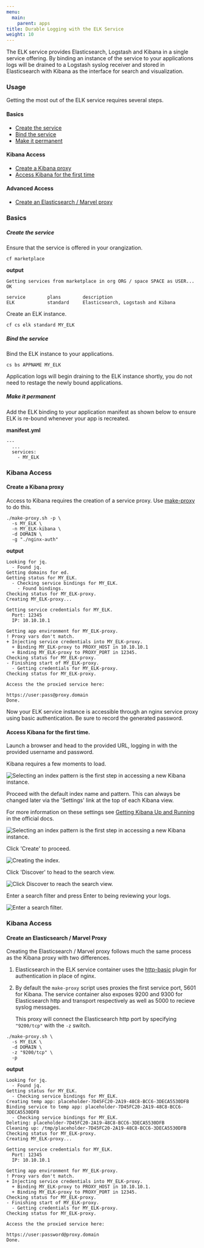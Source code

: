 ```yaml
---
menu:
  main:
    parent: apps
title: Durable Logging with the ELK Service
weight: 10
---
```


The ELK service provides Elasticsearch, Logstash and Kibana in a single service offering. By binding an instance of the service to your applications logs will be drained to a Logstash syslog receiver and stored in Elasticsearch with Kibana as the interface for search and visualization.

### Usage

Getting the most out of the ELK service requires several steps.

#### Basics

- [Create the service](#create-the-service)
- [Bind the service](#bind-the-service)
- [Make it permanent](#make-it-permanent)

#### Kibana Access

- [Create a Kibana proxy](#create-a-kibana-proxy)
- [Access Kibana for the first time](#access-kibana-for-the-first-time)

#### Advanced Access

- [Create an Elasticsearch / Marvel proxy](#create-an-elasticsearch-marvel-proxy)

### Basics

##### Create the service

Ensure that the service is offered in your orangization.

	cf marketplace

**output**

	Getting services from marketplace in org ORG / space SPACE as USER...
	OK
	
	service        plans        description   
	ELK            standard     Elasticsearch, Logstash and Kibana
	
Create an ELK instance.

	cf cs elk standard MY_ELK

##### Bind the service
	
Bind the ELK instance to your applications.

	cs bs APPNAME MY_ELK
	
Application logs will begin draining to the ELK instance shortly, you do not need to restage the newly bound applications. 

##### Make it permanent

Add the ELK binding to your application manifest as shown below to ensure ELK is re-bound whenever your app is recreated.

**manifest.yml**

	---
	  ...
	  services:
	  	- MY_ELK


### Kibana Access

#### Create a Kibana proxy

Access to Kibana requires the creation of a service proxy. Use [make-proxy](https://github.com/18F/cf-service-proxy/blob/master/make-proxy.sh) to do this. 

	./make-proxy.sh -p \
	  -s MY_ELK \
	  -n MY_ELK-kibana \
	  -d DOMAIN \
	  -g "./nginx-auth"
	
**output**

	Looking for jq.
	  - Found jq.
	Getting domains for ed.
	Getting status for MY_ELK.
	  - Checking service bindings for MY_ELK.
	    - Found bindings.
	Checking status for MY_ELK-proxy.
	Creating MY_ELK-proxy...
	
	Getting service credentials for MY_ELK.
	  Port: 12345
	  IP: 10.10.10.1
	
	Getting app environment for MY_ELK-proxy.
	! Proxy vars don't match.
	+ Injecting service credentials into MY_ELK-proxy.
	  + Binding MY_ELK-proxy to PROXY_HOST in 10.10.10.1
	  + Binding MY_ELK-proxy to PROXY_PORT in 12345.
	Checking status for MY_ELK-proxy.
	- Finishing start of MY_ELK-proxy.
	  - Getting credentials for MY_ELK-proxy.
	Checking status for MY_ELK-proxy.
	
	Access the the proxied service here:
	
	https://user:pass@proxy.domain
	Done.

Now your ELK service instance is accessible through an nginx service proxy using basic authentication. Be sure to record the generated password.

#### Access Kibana for the first time.

Launch a browser and head to the provided URL, logging in with the provided username and password.

Kibana requires a few moments to load.

![Selecting an index pattern is the first step in accessing a new Kibana instance.](/img/kibana_loading-450.png "Selecting an index pattern.")

Proceed with the default index name and pattern. This can always be changed later via the 'Settings' link at the top of each Kibana view.

For more information on these settings see [Getting Kibana Up and Running](https://www.elastic.co/guide/en/kibana/current/setup.html) in the official docs. 

![Selecting an index pattern is the first step in accessing a new Kibana instance.](/img/configure_index_pattern-450.png)

Click 'Create' to proceed.

![Creating the index.](/img/logstash-450.png)

Click 'Discover' to head to the search view.

![Click Discover to reach the search view.](/img/links-450.png)

Enter a search filter and press Enter to being reviewing your logs.

![Enter a search filter.](/img/search-450.png)

### Kibana Access

#### Create an Elasticsearch / Marvel Proxy

Creating the Elasticsearch / Marvel proxy follows much the same process as the Kibana proxy with two differences.

1. Elasticsearch in the ELK service container uses the [http-basic](https://github.com/Asquera/elasticsearch-http-basic) plugin for authentication in place of nginx.

1. By default the `make-proxy` script uses proxies the first service port, 5601 for Kibana. The service container also exposes 9200 and 9300 for Elasticsearch http and transport respectively as well as 5000 to recieve syslog messages.

	This proxy will connect the Elasticsearch http port by specifying `"9200/tcp"` with the `-z` switch.


```
./make-proxy.sh \
  -s MY_ELK \
  -d DOMAIN \
  -z "9200/tcp" \
  -p
```
	
**output**

	Looking for jq.
	  - Found jq.
	Getting status for MY_ELK.
	  - Checking service bindings for MY_ELK.
	Creating temp app: placeholder-7D45FC20-2A19-48C8-BCC6-3DECA5530DFB
	Binding service to temp app: placeholder-7D45FC20-2A19-48C8-BCC6-3DECA5530DFB
	  - Checking service bindings for MY_ELK.
	Deleting: placeholder-7D45FC20-2A19-48C8-BCC6-3DECA5530DFB
	Cleaning up: /tmp/placeholder-7D45FC20-2A19-48C8-BCC6-3DECA5530DFB
	Checking status for MY_ELK-proxy.
	Creating MY_ELK-proxy...
	
	Getting service credentials for MY_ELK.
	  Port: 12345
	  IP: 10.10.10.1
	
	Getting app environment for MY_ELK-proxy.
	! Proxy vars don't match.
	+ Injecting service credentials into MY_ELK-proxy.
	  + Binding MY_ELK-proxy to PROXY_HOST in 10.10.10.1.
	  + Binding MY_ELK-proxy to PROXY_PORT in 12345.
	Checking status for MY_ELK-proxy.
	- Finishing start of MY_ELK-proxy.
	  - Getting credentials for MY_ELK-proxy.
	Checking status for MY_ELK-proxy.
	
	Access the the proxied service here:
	
	https://user:password@proxy.domain
	Done.
